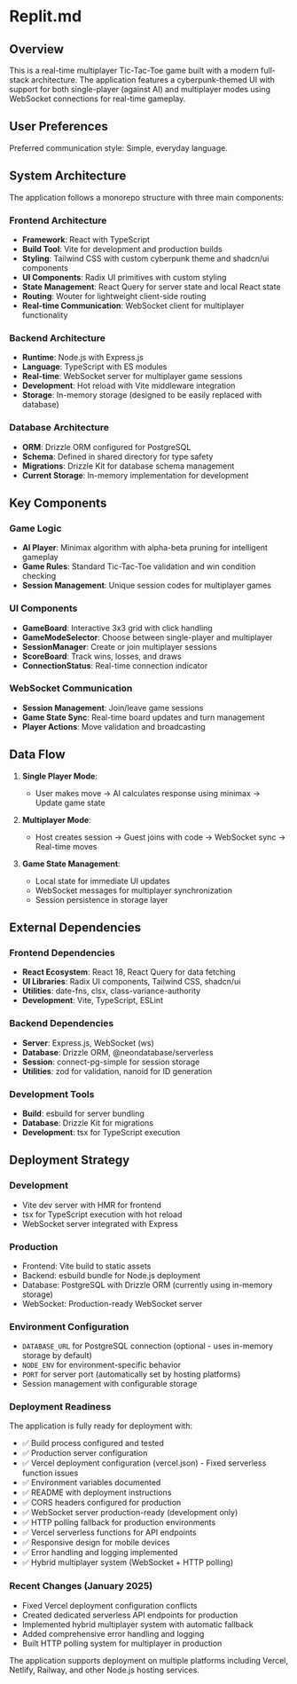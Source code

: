 # Replit.md

## Overview

This is a real-time multiplayer Tic-Tac-Toe game built with a modern full-stack architecture. The application features a cyberpunk-themed UI with support for both single-player (against AI) and multiplayer modes using WebSocket connections for real-time gameplay.

## User Preferences

Preferred communication style: Simple, everyday language.

## System Architecture

The application follows a monorepo structure with three main components:

### Frontend Architecture
- **Framework**: React with TypeScript
- **Build Tool**: Vite for development and production builds
- **Styling**: Tailwind CSS with custom cyberpunk theme and shadcn/ui components
- **UI Components**: Radix UI primitives with custom styling
- **State Management**: React Query for server state and local React state
- **Routing**: Wouter for lightweight client-side routing
- **Real-time Communication**: WebSocket client for multiplayer functionality

### Backend Architecture
- **Runtime**: Node.js with Express.js
- **Language**: TypeScript with ES modules
- **Real-time**: WebSocket server for multiplayer game sessions
- **Development**: Hot reload with Vite middleware integration
- **Storage**: In-memory storage (designed to be easily replaced with database)

### Database Architecture
- **ORM**: Drizzle ORM configured for PostgreSQL
- **Schema**: Defined in shared directory for type safety
- **Migrations**: Drizzle Kit for database schema management
- **Current Storage**: In-memory implementation for development

## Key Components

### Game Logic
- **AI Player**: Minimax algorithm with alpha-beta pruning for intelligent gameplay
- **Game Rules**: Standard Tic-Tac-Toe validation and win condition checking
- **Session Management**: Unique session codes for multiplayer games

### UI Components
- **GameBoard**: Interactive 3x3 grid with click handling
- **GameModeSelector**: Choose between single-player and multiplayer
- **SessionManager**: Create or join multiplayer sessions
- **ScoreBoard**: Track wins, losses, and draws
- **ConnectionStatus**: Real-time connection indicator

### WebSocket Communication
- **Session Management**: Join/leave game sessions
- **Game State Sync**: Real-time board updates and turn management
- **Player Actions**: Move validation and broadcasting

## Data Flow

1. **Single Player Mode**: 
   - User makes move → AI calculates response using minimax → Update game state
   
2. **Multiplayer Mode**:
   - Host creates session → Guest joins with code → WebSocket sync → Real-time moves

3. **Game State Management**:
   - Local state for immediate UI updates
   - WebSocket messages for multiplayer synchronization
   - Session persistence in storage layer

## External Dependencies

### Frontend Dependencies
- **React Ecosystem**: React 18, React Query for data fetching
- **UI Libraries**: Radix UI components, Tailwind CSS, shadcn/ui
- **Utilities**: date-fns, clsx, class-variance-authority
- **Development**: Vite, TypeScript, ESLint

### Backend Dependencies
- **Server**: Express.js, WebSocket (ws)
- **Database**: Drizzle ORM, @neondatabase/serverless
- **Session**: connect-pg-simple for session storage
- **Utilities**: zod for validation, nanoid for ID generation

### Development Tools
- **Build**: esbuild for server bundling
- **Database**: Drizzle Kit for migrations
- **Development**: tsx for TypeScript execution

## Deployment Strategy

### Development
- Vite dev server with HMR for frontend
- tsx for TypeScript execution with hot reload
- WebSocket server integrated with Express

### Production
- Frontend: Vite build to static assets
- Backend: esbuild bundle for Node.js deployment
- Database: PostgreSQL with Drizzle ORM (currently using in-memory storage)
- WebSocket: Production-ready WebSocket server

### Environment Configuration
- `DATABASE_URL` for PostgreSQL connection (optional - uses in-memory storage by default)
- `NODE_ENV` for environment-specific behavior
- `PORT` for server port (automatically set by hosting platforms)
- Session management with configurable storage

### Deployment Readiness
The application is fully ready for deployment with:
- ✅ Build process configured and tested
- ✅ Production server configuration
- ✅ Vercel deployment configuration (vercel.json) - Fixed serverless function issues
- ✅ Environment variables documented
- ✅ README with deployment instructions
- ✅ CORS headers configured for production
- ✅ WebSocket server production-ready (development only)
- ✅ HTTP polling fallback for production environments
- ✅ Vercel serverless functions for API endpoints
- ✅ Responsive design for mobile devices
- ✅ Error handling and logging implemented
- ✅ Hybrid multiplayer system (WebSocket + HTTP polling)

### Recent Changes (January 2025)
- Fixed Vercel deployment configuration conflicts
- Created dedicated serverless API endpoints for production
- Implemented hybrid multiplayer system with automatic fallback
- Added comprehensive error handling and logging
- Built HTTP polling system for multiplayer in production

The application supports deployment on multiple platforms including Vercel, Netlify, Railway, and other Node.js hosting services.